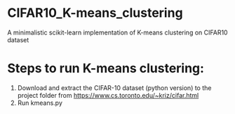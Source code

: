 # CIFAR10_K-means_clustering

A minimalistic scikit-learn implementation of K-means clustering on CIFAR10 dataset

# Steps to run K-means clustering:

1. Download and extract the CIFAR-10 dataset (python version) to the project folder from https://www.cs.toronto.edu/~kriz/cifar.html  <br>
2. Run kmeans.py <br>

